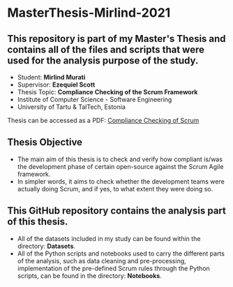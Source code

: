 # **MasterThesis-Mirlind-2021**

## This repository is part of my Master's Thesis and contains all of the files and scripts that were used for the analysis purpose of the study.

- Student: **Mirlind Murati**
- Supervisor: **Ezequiel Scott**
- Thesis Topic: **Compliance Checking of the Scrum Framework**
- Institute of Computer Science - Software Engineering
- University of Tartu & TalTech, Estonia


Thesis can be accessed as a PDF: [Compliance Checking of Scrum](https://github.com/mirlindm/MasterThesis-Mirlind-2021)

## Thesis Objective

- The main aim of this thesis is to check and verify how compliant is/was the development phase of certain open-source against the Scrum Agile framework. 
- In simpler words, it aims to check whether the development teams were actually doing Scrum, and if yes, to what extent they were doing so.


## This GitHub repository contains the analysis part of this thesis. 
- All of the datasets included in my study can be found within the directory: **Datasets**.
- All of the Python scripts and notebooks used to carry the different parts of the analysis, such as data cleaning and pre-processing, implementation of the pre-defined Scrum rules through the Python scripts, can be found in the directory: **Notebooks**.
